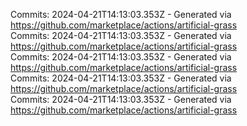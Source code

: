 Commits: 2024-04-21T14:13:03.353Z - Generated via https://github.com/marketplace/actions/artificial-grass
<br>
Commits: 2024-04-21T14:13:03.353Z - Generated via https://github.com/marketplace/actions/artificial-grass
<br>
Commits: 2024-04-21T14:13:03.353Z - Generated via https://github.com/marketplace/actions/artificial-grass
<br>
Commits: 2024-04-21T14:13:03.353Z - Generated via https://github.com/marketplace/actions/artificial-grass
<br>
Commits: 2024-04-21T14:13:03.353Z - Generated via https://github.com/marketplace/actions/artificial-grass
<br>
